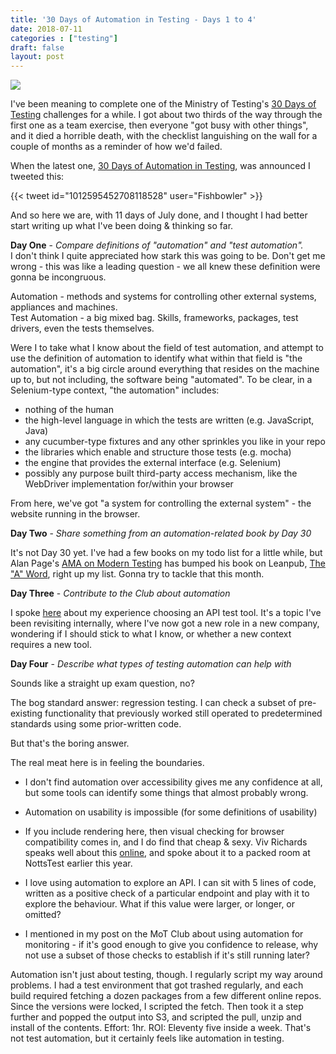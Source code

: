 ```yaml
---
title: '30 Days of Automation in Testing - Days 1 to 4'
date: 2018-07-11
categories : ["testing"]
draft: false
layout: post
---
```


[![](https://d2h1nbmw1jjnl.cloudfront.net/lesson_resources/resources/000/000/179/original/Automation_in_Testing_Badge.png?1530193025)](https://d2h1nbmw1jjnl.cloudfront.net/lesson_resources/resources/000/000/179/original/Automation_in_Testing_Badge.png?1530193025)

I've been meaning to complete one of the Ministry of Testing's [30 Days of Testing](https://www.ministryoftesting.com/search?q=30+days) challenges for a while. I got about two thirds of the way through the first one as a team exercise, then everyone "got busy with other things", and it died a horrible death, with the checklist languishing on the wall for a couple of months as a reminder of how we'd failed.  
  
When the latest one, [30 Days of Automation in Testing](https://www.ministryoftesting.com/articles/30-days-of-automation-in-testing?s_id=17371526), was announced I tweeted this:  

{{< tweet id="1012595452708118528" user="Fishbowler" >}}

And so here we are, with 11 days of July done, and I thought I had better start writing up what I've been doing & thinking so far.  
  
**Day One** \- _Compare definitions of "automation" and "test automation"._  
I don't think I quite appreciated how stark this was going to be. Don't get me wrong - this was like a leading question - we all knew these definition were gonna be incongruous.  
  
Automation - methods and systems for controlling other external systems, appliances and machines.  
Test Automation - a big mixed bag. Skills, frameworks, packages, test drivers, even the tests themselves.  
  
Were I to take what I know about the field of test automation, and attempt to use the definition of automation to identify what within that field is "the automation", it's a big circle around everything that resides on the machine up to, but not including, the software being "automated". To be clear, in a Selenium-type context, "the automation" includes:  
  
* nothing of the human
* the high-level language in which the tests are written (e.g. JavaScript, Java)
* any cucumber-type fixtures and any other sprinkles you like in your repo
* the libraries which enable and structure those tests (e.g. mocha)
* the engine that provides the external interface (e.g. Selenium)
* possibly any purpose built third-party access mechanism, like the WebDriver implementation for/within your browser

From here, we've got "a system for controlling the external system" - the website running in the browser.

**Day Two** \- _Share something from an automation-related book by Day 30_

It's not Day 30 yet. I've had a few books on my todo list for a little while, but Alan Page's [AMA on Modern Testing](https://www.ministryoftesting.com/events/testing-ask-me-anything-modern-testing-alan-page) has bumped his book on Leanpub, [The "A" Word](https://leanpub.com/TheAWord), right up my list. Gonna try to tackle that this month.

**Day Three** \- _Contribute to the Club about automation_

I spoke [here](https://club.ministryoftesting.com/t/what-api-automation-testing-tool-you-use-and-why/16424/11?u=dancaseley) about my experience choosing an API test tool. It's a topic I've been revisiting internally, where I've now got a new role in a new company, wondering if I should stick to what I know, or whether a new context requires a new tool.

**Day Four** \- _Describe what types of testing automation can help with_

Sounds like a straight up exam question, no?

The bog standard answer: regression testing. I can check a subset of pre-existing functionality that previously worked still operated to predetermined standards using some prior-written code.

But that's the boring answer.

The real meat here is in feeling the boundaries.

* I don't find automation over accessibility gives me any confidence at all, but some tools can identify some things that almost probably wrong.
* Automation on usability is impossible (for some definitions of usability)

* If you include rendering here, then visual checking for browser compatibility comes in, and I do find that cheap & sexy. Viv Richards speaks well about this [online](https://twitter.com/11vlr/status/1014960594896769024), and spoke about it to a packed room at NottsTest earlier this year.

* I love using automation to explore an API. I can sit with 5 lines of code, written as a positive check of a particular endpoint and play with it to explore the behaviour. What if this value were larger, or longer, or omitted?
* I mentioned in my post on the MoT Club about using automation for monitoring - if it's good enough to give you confidence to release, why not use a subset of those checks to establish if it's still running later?

Automation isn't just about testing, though. I regularly script my way around problems. I had a test environment that got trashed regularly, and each build required fetching a dozen packages from a few different online repos. Since the versions were locked, I scripted the fetch. Then took it a step further and popped the output into S3, and scripted the pull, unzip and install of the contents. Effort: 1hr. ROI: Eleventy five inside a week. That's not test automation, but it certainly feels like automation in testing.
